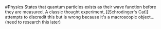 #Physics 
States that quantum particles exists as their wave function before they are measured. A classic thought experiment, [[Schrodinger's Cat]] attempts to discredit this but is wrong because it's a macroscopic object... (need to research this later)